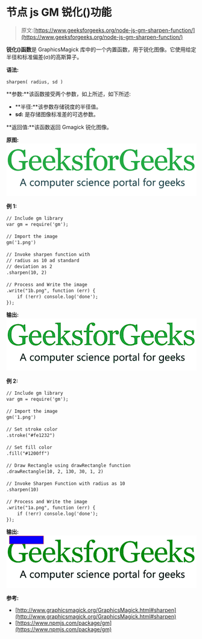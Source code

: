 # 节点 js GM 锐化()功能

> 原文:[https://www.geeksforgeeks.org/node-js-gm-sharpen-function/](https://www.geeksforgeeks.org/node-js-gm-sharpen-function/)

**锐化()函数**是 GraphicsMagick 库中的一个内置函数，用于锐化图像。它使用给定半径和标准偏差(σ)的高斯算子。

**语法:**

```
sharpen( radius, sd )
```

**参数:**该函数接受两个参数，如上所述，如下所述:

*   **半径:**该参数存储锐度的半径值。
*   **sd:** 是存储图像标准差的可选参数。

**返回值:**该函数返回 Gmagick 锐化图像。

**原图:**
![](img/3a7f2a0c7a1b7410f45c9428c4fda2ad.png)

**例 1:**

```
// Include gm library
var gm = require('gm');

// Import the image
gm('1.png')

// Invoke sharpen function with
// radius as 10 ad standard
// deviation as 2
.sharpen(10, 2)

// Process and Write the image
.write("1b.png", function (err) {
    if (!err) console.log('done');
});
```

**输出:**
![](img/0e8533d54f8411cd6eb2fffa89e18cde.png)

**例 2:**

```
// Include gm library
var gm = require('gm');

// Import the image
gm('1.png')

// Set stroke color
.stroke("#fe1232")

// Set fill color
.fill("#1200ff")

// Draw Rectangle using drawRectangle function
.drawRectangle(10, 2, 130, 30, 1, 2)

// Invoke Sharpen Function with radius as 10 
.sharpen(10)

// Process and Write the image
.write("1a.png", function (err) {
    if (!err) console.log('done');
});
```

**输出:**
![](img/22a44effa0c3a420e0dcf30e76860990.png)

**参考:**

*   [http://www.graphicsmagick.org/GraphicsMagick.html#sharpen](http://www.graphicsmagick.org/GraphicsMagick.html#sharpen)
*   [https://www.npmjs.com/package/gm](https://www.npmjs.com/package/gm)